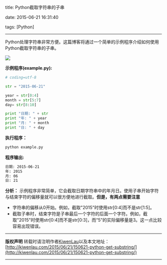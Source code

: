 title: Python截取字符串的子串

date: 2015-06-21 16:31:40

tags: [Python]

---

Python处理字符串非常方便。这篇博客将通过一个简单的示例程序介绍如何使用Python截取字符串的子串。

![](/image/150621/python-substring.png)

**示例程序(example.py):**
```python
# coding=utf-8

str = "2015-06-21"

year = str[0:4]
month = str[5:7]
day= str[8:10]

print "日期: " + str
print "年: " + year
print "月: " + month
print "日: " + day
```
**执行程序：**
```sh
python example.py
```
**程序输出:**
```bash
日期: 2015-06-21
年: 2015
月: 06
日: 21
```
**分析：**
示例程序非常简单，它会截取日期字符串中的年月日。使用子串开始字符与结束字符的偏移量就可以很方便地进行截取。**但是，有两点需要注意**

- 字符串的偏移从0开始。例如，截取"2015"时使用str[0:4]而不是str[1:5]。
- 截取子串时，结束字符是子串最后一个字符的后面一个字符。例如，截取"2015"时使用str[0:4]而不是str[0:3]，而“5”的实际偏移量是3。这一点比较容易出现错误。

***
**版权声明**
转载时请注明作者[KiwenLau](http://kiwenlau.com/)以及本文地址：
[http://kiwenlau.com/2015/06/21/150621-python-get-substring/](http://kiwenlau.com/2015/06/21/150621-python-get-substring/)
***












